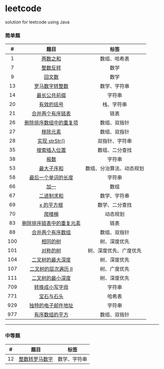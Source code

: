 # leetcode
solution for leetcode using Java

### 简单题

|   #   |                                                题目                                                |           标签           |
| :---: | :------------------------------------------------------------------------------------------------: | :----------------------: |
|   1   |                      [两数之和](<https://leetcode-cn.com/problems/two-sum/>)                       |       数组、哈希表       |
|   7   |                  [整数反转](<https://leetcode-cn.com/problems/reverse-integer/>)                   |           数学           |
|   9   |                  [回文数](<https://leetcode-cn.com/problems/palindrome-number/>)                   |           数学           |
|  13   |               [罗马数字转整数](<https://leetcode-cn.com/problems/roman-to-integer/>)               |       数学、字符串       |
|  14   |             [最长公共前缀](<https://leetcode-cn.com/problems/longest-common-prefix/>)              |          字符串          |
|  20   |                [有效的括号](<https://leetcode-cn.com/problems/valid-parentheses/>)                 |        栈、字符串        |
|  21   |           [合并两个有序链表](<https://leetcode-cn.com/problems/merge-two-sorted-lists/>)           |           链表           |
|  26   | [删除排序数组中的重复项](<https://leetcode-cn.com/problems/remove-duplicates-from-sorted-array/>)  |       数组、双指针       |
|  27   |                   [移除元素](<https://leetcode-cn.com/problems/remove-element/>)                   |       数组、双指针       |
|  28   |               [实现 strStr()](<https://leetcode-cn.com/problems/implement-strstr/>)                |      双指针、字符串      |
|  35   |             [搜索插入位置](<https://leetcode-cn.com/problems/search-insert-position/>)             |      数组、二分查找      |
|  38   |                     [报数](<https://leetcode-cn.com/problems/count-and-say/>)                      |          字符串          |
|  53   |                 [最大子序和](<https://leetcode-cn.com/problems/maximum-subarray/>)                 | 数组、分治算法、动态规划 |
|  58   |           [最后一个单词的长度](<https://leetcode-cn.com/problems/length-of-last-word/>)            |          字符串          |
|  66   |                        [加一](<https://leetcode-cn.com/problems/plus-one/>)                        |           数组           |
|  67   |                    [二进制求和](<https://leetcode-cn.com/problems/add-binary/>)                    |       数学、字符串       |
|  69   |                      [x 的平方根](<https://leetcode-cn.com/problems/sqrtx/>)                       |      数学、二分查找      |
|  70   |                   [爬楼梯](<https://leetcode-cn.com/problems/climbing-stairs/>)                    |         动态规划         |
|  83   | [删除排序链表中的重复元素](<https://leetcode-cn.com/problems/remove-duplicates-from-sorted-list/>) |           链表           |
|  88   |             [合并两个有序数组](<https://leetcode-cn.com/problems/merge-sorted-array/>)             |       数组、双指针       |
|  100  |                     [相同的树](<https://leetcode-cn.com/problems/same-tree/>)                      |       树、深度优先       |
|  101  |                   [对称的树](<https://leetcode-cn.com/problems/symmetric-tree/>)                   |  树、深度优先、广度优先  |
|  104  |        [二叉树的最大深度](<https://leetcode-cn.com/problems/maximum-depth-of-binary-tree/>)        |       树、深度优先       |
|  107  |   [二叉树的层次遍历 Ⅱ](<https://leetcode-cn.com/problems/binary-tree-level-order-traversal-ii/>)   |       树、广度优先       |
|  111  |         [二叉树的最小深度](https://leetcode-cn.com/problems/minimum-depth-of-binary-tree/)         |       树、深度优先       |
|  709  |                [转换成小写字母](<https://leetcode-cn.com/problems/to-lower-case/>)                 |          字符串          |
|  771  |                [宝石与石头](<https://leetcode-cn.com/problems/jewels-and-stones/>)                 |          哈希表          |
|  929  |          [独特的电子邮件地址](<https://leetcode-cn.com/problems/unique-email-addresses/>)          |          字符串          |
|  977  |          [有序数组的平方](<https://leetcode-cn.com/problems/squares-of-a-sorted-array/>)           |       数组、双指针       |


------



### 中等题

|   #   |                                  题目                                  |     标签     |
| :---: | :--------------------------------------------------------------------: | :----------: |
|  12   | [整数转罗马数字](<https://leetcode-cn.com/problems/integer-to-roman/>) | 数学、字符串 |

